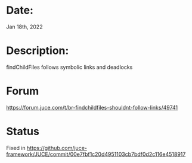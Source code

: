 # Date:

Jan 18th, 2022

# Description:

findChildFiles follows symbolic links and deadlocks

# Forum

https://forum.juce.com/t/br-findchildfiles-shouldnt-follow-links/49741

# Status

Fixed in  https://github.com/juce-framework/JUCE/commit/00e7fbf1c20d4951103cb7bdf0d2c116e4518917